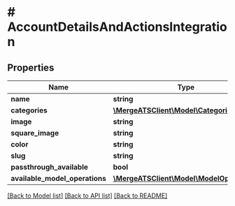 # # AccountDetailsAndActionsIntegration

## Properties

Name | Type | Description | Notes
------------ | ------------- | ------------- | -------------
**name** | **string** |  |
**categories** | [**\MergeATSClient\Model\CategoriesEnum**](CategoriesEnum.md) |  |
**image** | **string** |  | [optional]
**square_image** | **string** |  | [optional]
**color** | **string** |  |
**slug** | **string** |  |
**passthrough_available** | **bool** |  |
**available_model_operations** | [**\MergeATSClient\Model\ModelOperation[]**](ModelOperation.md) |  | [optional]

[[Back to Model list]](../../README.md#models) [[Back to API list]](../../README.md#endpoints) [[Back to README]](../../README.md)
